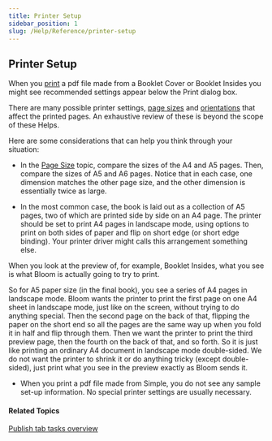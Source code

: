 ```yaml
---
title: Printer Setup
sidebar_position: 1
slug: /Help/Reference/printer-setup
---
```


## Printer Setup

When you [print](Print.md) a pdf file made from a Booklet Cover or Booklet Insides you might see recommended settings appear below the Print dialog box.

There are many possible printer settings, [page sizes](../../Concepts/Page_Size.md) and [orientations](../Edit_tasks/Choose_page_size_and_orientation.md) that affect the printed pages. An exhaustive review of these is beyond the scope of these Helps.

Here are some considerations that can help you think through your situation:

-   In the [Page Size](../../Concepts/Page_Size.md) topic, compare the sizes of the A4 and A5 pages. Then, compare the sizes of A5 and A6 pages. Notice that in each case, one dimension matches the other page size, and the other dimension is essentially twice as large.
    
-   In the most common case, the book is laid out as a collection of A5 pages, two of which are printed side by side on an A4 page. The printer should be set to print A4 pages in landscape mode, using options to print on both sides of paper and flip on short edge (or short edge binding). Your printer driver might calls this arrangement something else.
    

When you look at the preview of, for example, Booklet Insides, what you see is what Bloom is actually going to try to print.

So for A5 paper size (in the final book), you see a series of A4 pages in landscape mode. Bloom wants the printer to print the first page on one A4 sheet in landscape mode, just like on the screen, without trying to do anything special. Then the second page on the back of that, flipping the paper on the short end so all the pages are the same way up when you fold it in half and flip through them. Then we want the printer to print the third preview page, then the fourth on the back of that, and so forth. So it is just like printing an ordinary A4 document in landscape mode double-sided. We do not want the printer to shrink it or do anything tricky (except double-sided), just print what you see in the preview exactly as Bloom sends it.

-   When you print a pdf file made from Simple, you do not see any sample set-up information. No special printer settings are usually necessary.
    

#### Related Topics

[Publish tab tasks overview](Publish_tasks_overview.md)